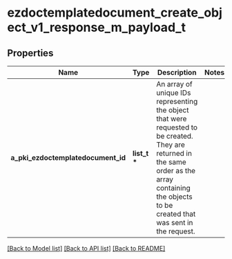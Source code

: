 # ezdoctemplatedocument_create_object_v1_response_m_payload_t

## Properties
Name | Type | Description | Notes
------------ | ------------- | ------------- | -------------
**a_pki_ezdoctemplatedocument_id** | **list_t \*** | An array of unique IDs representing the object that were requested to be created.  They are returned in the same order as the array containing the objects to be created that was sent in the request. | 

[[Back to Model list]](../README.md#documentation-for-models) [[Back to API list]](../README.md#documentation-for-api-endpoints) [[Back to README]](../README.md)


